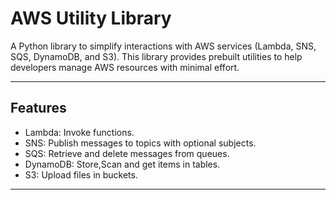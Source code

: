 # AWS Utility Library

A Python library to simplify interactions with AWS services (Lambda, SNS, SQS, DynamoDB, and S3). This library provides prebuilt utilities to help developers manage AWS resources with minimal effort.

---

## Features
- Lambda: Invoke functions.
- SNS: Publish messages to topics with optional subjects.
- SQS: Retrieve and delete messages from queues.
- DynamoDB: Store,Scan and get items in tables.
- S3: Upload files in buckets.

---


